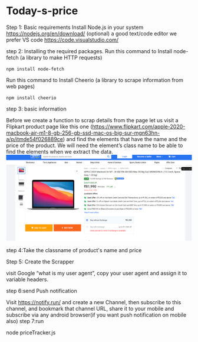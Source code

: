 # Today-s-price 

Step 1: Basic requirements
Install Node.js in your system
https://nodejs.org/en/download/
(optional) a good text/code editor we prefer VS code
https://code.visualstudio.com/

step 2: Installing the required packages.
Run this command to Install node-fetch (a library to make HTTP requests)

    npm install node-fetch

Run this command to Install Cheerio (a library to scrape information from web pages)

    npm install cheerio

step 3: basic information

Before we create a function to scrap details from the page let us visit a Flipkart product page like this one (https://www.flipkart.com/apple-2020-macbook-air-m1-8-gb-256-gb-ssd-mac-os-big-sur-mgn63hn-a/p/itmde54f026889ce) and find the elements that have the name and the price of the product. We will need the element’s class name to be able to find the elements when we extract the data.
![App Name](product.png)

step 4:Take the classname of product's name and price

Step 5: Create the Scrapper

visit Google “what is my user agent”, copy your user agent and assign it to variable headers.

step 6:send Push notification

Visit https://notify.run/ and create a new Channel, then subscribe to this channel, and bookmark that channel URL, share it to your mobile and subscribe via any android browser(if you want push notification on mobile also)
step 7:run

node priceTracker.js
